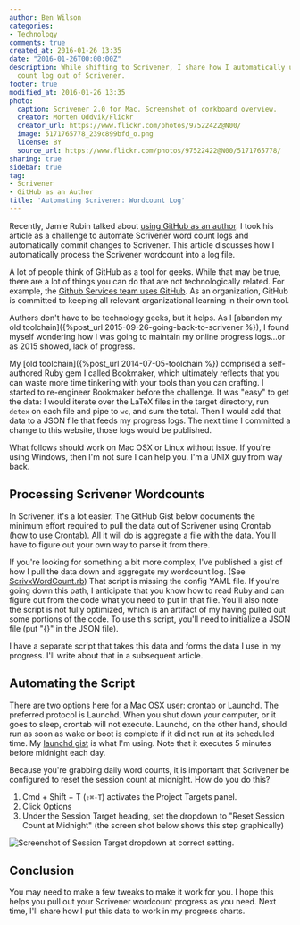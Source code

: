 ```yaml
---
author: Ben Wilson
categories:
- Technology
comments: true
created_at: 2016-01-26 13:35
date: "2016-01-26T00:00:00Z"
description: While shifting to Scrivener, I share how I automatically update my word
  count log out of Scrivener.
footer: true
modified_at: 2016-01-26 13:35
photo:
  caption: Scrivener 2.0 for Mac. Screenshot of corkboard overview.
  creator: Morten Oddvik/Flickr
  creator_url: https://www.flickr.com/photos/97522422@N00/
  image: 5171765778_239c899bfd_o.png
  license: BY
  source_url: https://www.flickr.com/photos/97522422@N00/5171765778/
sharing: true
sidebar: true
tag:
- Scrivener
- GitHub as an Author
title: 'Automating Scrivener: Wordcount Log'
---
```


Recently, Jamie Rubin talked about [using GitHub as an author](http://www.jamierubin.net/2015/12/22/tracking-the-things-i-make-with-github/). I took his article as a challenge to automate Scrivener word count logs and automatically commit changes to Scrivener. This article discusses how I automatically process the Scrivener wordcount into a log file.

<!--more-->

A lot of people think of GitHub as a tool for geeks. While that may be true, there are a lot of things you can do that are not technologically related. For example, the [Github Services team uses GitHub](https://github.com/blog/2093-how-the-services-team-uses-github). As an organization, GitHub is committed to keeping all relevant organizational learning in their own tool.

Authors don't have to be technology geeks, but it helps. As I [abandon my old toolchain]({%post_url 2015-09-26-going-back-to-scrivener %}), I found myself wondering how I was going to maintain my online progress logs...or as 2015 showed, lack of progress.

My [old toolchain]({%post_url 2014-07-05-toolchain %}) comprised a self-authored Ruby gem I called Bookmaker, which ultimately reflects that you can waste more time tinkering with your tools than you can crafting. I started to re-engineer Bookmaker before the challenge. It was "easy" to get the data: I would iterate over the LaTeX files in the target directory, run `detex` on each file and pipe to `wc`, and sum the total. Then I would add that data to a JSON file that feeds my progress logs. The next time I committed a change to this website, those logs would be published.

What follows should work on Mac OSX or Linux without issue. If you're using Windows, then I'm not sure I can help you. I'm a UNIX guy from way back.

## Processing Scrivener Wordcounts

In Scrivener, it's a lot easier. The GitHub Gist below documents the minimum effort required to pull the data out of Scrivener using Crontab ([how to use Crontab](http://artoflinux.blogspot.com/2009/08/cron-jobs-tutorial-for-beginners.html)). All it will do is aggregate a file with the data. You'll have to figure out your own way to parse it from there.

<script src="https://gist.github.com/Merovex/38a5d12dcf043be97c9e.js"></script>

If you're looking for something a bit more complex, I've published a gist of how I pull the data down and aggregate my wordcount log. (See [ScrivxWordCount.rb](https://gist.github.com/Merovex/7acfee745aaf7b8d3fbe)) That script is missing the config YAML file. If you're going down this path, I anticipate that you know how to read Ruby and can figure out from the code what you need to put in that file. You'll also note the script is not fully optimized, which is an artifact of my having pulled out some portions of the code. To use this script, you'll need to initialize a JSON file (put "{}" in the JSON file).

I have a separate script that takes this data and forms the data I use in my progress. I'll write about that in a subsequent article.

## Automating the Script

There are two options here for a Mac OSX user: crontab or Launchd. The preferred protocol is Launchd. When you shut down your computer, or it goes to sleep, crontab will not execute. Launchd, on the other hand, should run as soon as wake or boot is complete if it did not run at its scheduled time. My [launchd gist](https://gist.github.com/Merovex/ec3e95b6821181e247e8) is what I'm using. Note that it executes 5 minutes before midnight each day.

Because you're grabbing daily word counts, it is important that Scrivener be configured to reset the session count at midnight. How do you do this?

1. Cmd + Shift + T (`⇧⌘-T`) activates the Project Targets panel.
2. Click Options
3. Under the Session Target heading, set the dropdown to "Reset Session Count at Midnight" (the screen shot below shows this step graphically)

![Screenshot of Session Target dropdown at correct setting.](https://dausha.s3.amazonaws.com/images/articles/1aLBsQ4nt3VEdDioFjKbcy1B8gk26pDwTLdFbMKWpls.png)

## Conclusion

You may need to make a few tweaks to make it work for you. I hope this helps you pull out your Scrivener wordcount progress as you need. Next time, I'll share how I put this data to work in my progress charts.

